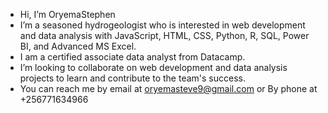 - Hi, I’m OryemaStephen
- I’m a seasoned hydrogeologist who is interested in web development and data analysis with JavaScript, HTML, CSS, Python, R, SQL, Power BI, and Advanced MS Excel.
- I am a certified associate data analyst from Datacamp.
- I’m looking to collaborate on web development and data analysis projects to learn and contribute to the team's success.
- You can reach me by email at oryemasteve9@gmail.com or By phone at +256771634966

<!---
OryemaStephen/OryemaStephen is a ✨ special ✨ repository because its `README.md` (this file) appears on your GitHub profile.
You can click the Preview link to take a look at your changes.
--->

